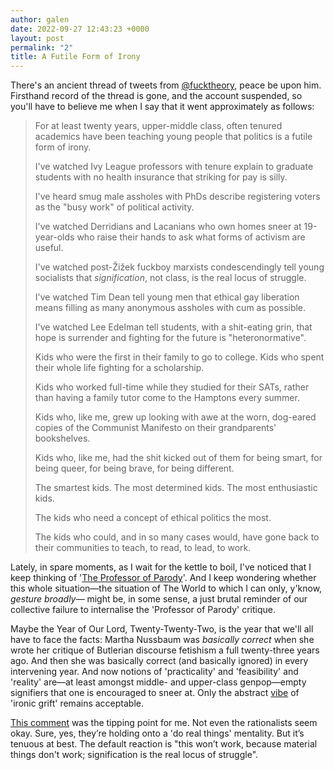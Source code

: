 ```yaml
---
author: galen
date: 2022-09-27 12:43:23 +0000
layout: post
permalink: "2"
title: A Futile Form of Irony
---
```



There's an ancient thread of tweets from [@fucktheory](https://twitter.com/fucktheory), peace be upon him. Firsthand record of the thread is gone, and the account suspended, so you'll have to believe me when I say that it went approximately as follows:

> For at least twenty years, upper-middle class, often tenured academics have been teaching young people that politics is a futile form of irony.
>
> I've watched Ivy League professors with tenure explain to graduate students with no health insurance that striking for pay is silly.
>
> I've heard smug male assholes with PhDs describe registering voters as the "busy work" of political activity.
>
> I've watched Derridians and Lacanians who own homes sneer at 19-year-olds who raise their hands to ask what forms of activism are useful.
>
> I've watched post-Žižek fuckboy marxists condescendingly tell young socialists that *signification*, not class, is the real locus of struggle.
>
> I've watched Tim Dean tell young men that ethical gay liberation means filling as many anonymous assholes with cum as possible.
>
> I've watched Lee Edelman tell students, with a shit-eating grin, that hope is surrender and fighting for the future is "heteronormative".
>
> Kids who were the first in their family to go to college. Kids who spent their whole life fighting for a scholarship.
>
> Kids who worked full-time while they studied for their SATs, rather than having a family tutor come to the Hamptons every summer.
>
> Kids who, like me, grew up looking with awe at the worn, dog-eared copies of the Communist Manifesto on their grandparents' bookshelves.
>
> Kids who, like me, had the shit kicked out of them for being smart, for being queer, for being brave, for being different.
>
> The smartest kids. The most determined kids. The most enthusiastic kids.
>
> The kids who need a concept of ethical politics the most.
>
> The kids who could, and in so many cases would, have gone back to their communities to teach, to read, to lead, to work.

Lately, in spare moments, as I wait for the kettle to boil, I've noticed that I keep thinking of '[The Professor of Parody](https://newrepublic.com/article/150687/professor-parody)'. And I keep wondering whether this whole situation—the situation of The World to which I can only, y'know, *gesture broadly—* might be, in some sense, a just brutal
reminder of our collective failure to internalise the 'Professor of Parody' critique.

Maybe the Year of Our Lord, Twenty-Twenty-Two, is the year that we'll all have to face the facts: Martha Nussbaum was *basically correct* when she wrote her critique of Butlerian discourse fetishism a full twenty-three years ago. And then she was basically correct (and basically ignored) in every intervening year. And now notions of 'practicality' and 'feasibility' and 'reality' are—at least amongst middle- and upper-class genpop—empty signifiers that one is encouraged to sneer at. Only the abstract [vibe](https://twitter.com/SethRudy/status/1564772552131608576) of 'ironic grift' remains acceptable.

[This comment](https://thezvi.substack.com/p/announcing-balsa-research/comment/9300972) was the tipping point for me. Not even the rationalists seem okay. Sure, yes, they’re holding onto a 'do real things' mentality. But it’s tenuous at best. The default reaction is "this won’t work, because material things don't work; signification is the real locus of struggle".